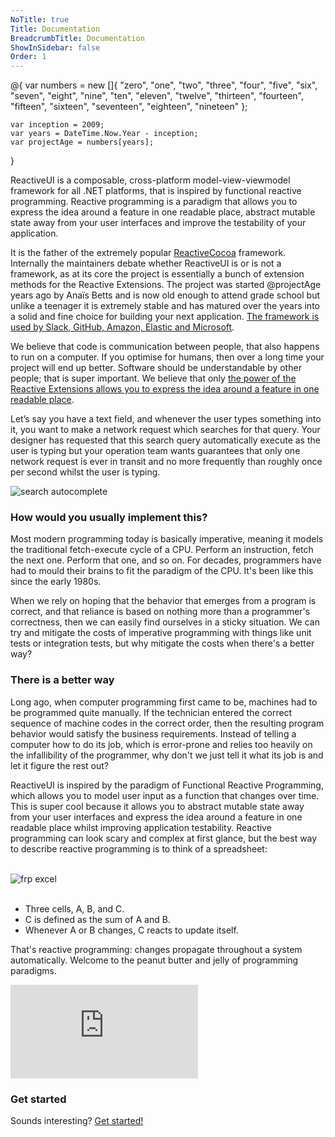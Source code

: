 ```yaml
---
NoTitle: true
Title: Documentation
BreadcrumbTitle: Documentation
ShowInSidebar: false
Order: 1
---
```


@{
    var numbers = new []{ "zero", "one", "two", "three", "four", "five", "six", "seven", "eight", "nine", "ten", "eleven", "twelve", "thirteen", "fourteen", "fifteen", "sixteen", "seventeen", "eighteen", "nineteen" };

    var inception = 2009;
    var years = DateTime.Now.Year - inception;
    var projectAge = numbers[years];
}


<p>ReactiveUI is a composable, cross-platform model-view-viewmodel framework for all .NET platforms, that is inspired by functional reactive programming. Reactive programming is a paradigm that allows you to express the idea around a feature in one readable place, abstract mutable state away from your user interfaces and improve the testability of your application.</p>

<p>It is the father of the extremely popular <a href="https://github.com/ReactiveCocoa/">ReactiveCocoa</a> framework. Internally the maintainers debate whether ReactiveUI is or is not a framework, as at its core the project is essentially a bunch of extension methods for the Reactive Extensions. The project was started @projectAge years ago by Anaïs Betts and is now old enough to attend grade school but unlike a teenager it is extremely stable and has matured over the years into a solid and fine choice for building your next application. <a href="https://github.com/reactiveui/ReactiveUI/issues/979#issuecomment-196735701" target="_blank">The framework is used by Slack, GitHub, Amazon, Elastic and Microsoft</a>.</p>

<p>We believe that code is communication between people, that also happens to run on a computer. If you optimise for humans, then over a long time your project will end up better. Software should be understandable by other people; that is super important. We believe that only <a href="https://www.youtube.com/watch?v=5DZ8nC0ENdg" target="_blank">the power of the Reactive Extensions allows you to express the idea around a feature in one readable place</a>.</p>

<p>Let’s say you have a text field, and whenever the user types something into it, you want to make a network request which searches for that query. Your designer has requested that this search query automatically execute as the user is typing but your operation team wants guarantees that only one network request is ever in transit and no more frequently than roughly once per second whilst the user is typing.</p>

<img src="~/images/search-autocomplete.gif" alt="search autocomplete" />

<h3>How would you usually implement this?</h3>

<p>Most modern programming today is basically imperative, meaning it models the traditional fetch-execute cycle of a CPU. Perform an instruction, fetch the next one. Perform that one, and so on. For decades, programmers have had to mould their brains to fit the paradigm of the CPU. It's been like this since the early 1980s.</p>

<p>When we rely on hoping that the behavior that emerges from a program is correct, and that reliance is based on nothing more than a programmer's correctness, then we can easily find ourselves in a sticky situation. We can try and mitigate the costs of imperative programming with things like unit tests or integration tests, but why mitigate the costs when there's a better way?</p>

<h3>There is a better way</h3>

<p>Long ago, when computer programming first came to be, machines had to be programmed quite manually. If the technician entered the correct sequence of machine codes in the correct order, then the resulting program behavior would satisfy the business requirements.  Instead of telling a computer how to do its job, which is error-prone and relies too heavily on the infallibility of the programmer, why don't we just tell it what its job is and let it figure the rest out?</p>

<p>ReactiveUI is inspired by the paradigm of Functional Reactive Programming, which allows you to model user input as a function that changes over time. This is super cool because it allows you to abstract mutable state away from your user interfaces and express the idea around a feature in one readable place whilst improving application testability. Reactive programming can look scary and complex at first glance, but the best way to describe reactive programming is to think of a spreadsheet:</p>

<br />
<img src="~/images/frp-excel.gif" alt="frp excel" />
<br />

<br />

<ul>
    <li>Three cells, A, B, and C.</li>
    <li>C is defined as the sum of A and B.</li>
    <li>Whenever A or B changes, C reacts to update itself.</li>
</ul>

<p>That's reactive programming: changes propagate throughout a system automatically. Welcome to the peanut butter and jelly of programming paradigms.</p>

<div class="youtube-video-container"><iframe src="https://www.youtube.com/embed/DYEbUF4xs1Q" title="YouTube video player" frameborder="0" allow="accelerometer; autoplay; clipboard-write; encrypted-media; gyroscope; picture-in-picture" allowfullscreen></iframe></div>

<h3>Get started</h3>

<p>Sounds interesting? <a href="~/docs/getting-started/index.md">Get started!</a></p>
